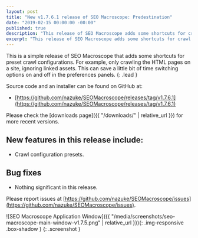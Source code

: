 ```yaml
---
layout: post
title: "New v1.7.6.1 release of SEO Macroscope: Predestination"
date: "2019-02-15 00:00:00 -00:00"
published: true
description: "This release of SEO Macroscope adds some shortcuts for crawl configuration presets."
excerpt: "This release of SEO Macroscope adds some shortcuts for crawl configuration presets."
---
```


This is a simple release of SEO Macroscope that adds some shortcuts for preset crawl configurations. For example, only crawling the HTML pages on a site, ignoring linked assets. This can save a little bit of time switching options on and off in the preferences panels.
{: .lead }

Source code and an installer can be found on GitHub at:

* [https://github.com/nazuke/SEOMacroscope/releases/tag/v1.7.6.1](https://github.com/nazuke/SEOMacroscope/releases/tag/v1.7.6.1)

Please check the [downloads page]({{ "/downloads/" | relative_url }}) for more recent versions.

## New features in this release include:

* Crawl configuration presets.

## Bug fixes

* Nothing significant in this release.

Please report issues at [https://github.com/nazuke/SEOMacroscope/issues](https://github.com/nazuke/SEOMacroscope/issues).

![SEO Macroscope Application Window]({{ "/media/screenshots/seo-macroscope-main-window-v1.7.5.png" | relative_url }}){: .img-responsive .box-shadow }
{: .screenshot }
